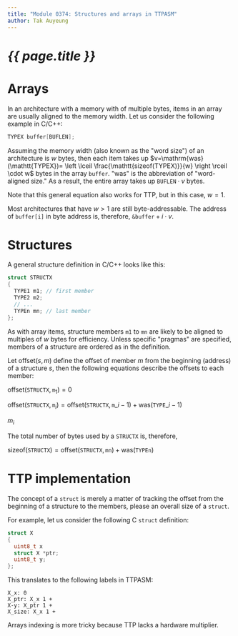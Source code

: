 ```yaml
---
title: "Module 0374: Structures and arrays in TTPASM"
author: Tak Auyeung
---
```


# _{{ page.title }}_

# Arrays

In an architecture with a memory with of multiple bytes, items in an array are usually aligned to the memory width. Let us consider the following example in C/C++:

```c
TYPEX buffer[BUFLEN];
```

Assuming the memory width (also known as the "word size") of an architecture is $w$ bytes, then each item takes up $v=\mathrm{was}(\mathtt{TYPEX})= \left \lceil \frac{\mathtt{sizeof(TYPEX)}}{w} \right \rceil \cdot w$ bytes in the array `buffer`. "was" is the abbreviation of "word-aligned size." As a result, the entire array takes up $\mathtt{BUFLEN} \cdot v$ bytes.

Note that this general equation also works for TTP, but in this case, $w=1$.

Most architectures that have $w>1$ are still byte-addressable. The address of `buffer[i]` in byte address is, therefore, $\mathtt{\&buffer}+i\cdot v$.

# Structures

A general structure definition in C/C++ looks like this:

```c
struct STRUCTX
{
  TYPE1 m1; // first member
  TYPE2 m2;
  // ...
  TYPEn mn; // last member
};
```

As with array items, structure members `m1` to `mn` are likely to be aligned to multiples of $w$ bytes for efficiency. Unless specific "pragmas" are specified, members of a structure are ordered as in the definition. 

Let $\mathrm{offset}(s,m)$ define the offset of member $m$ from the beginning (address) of a structure $s$, then the following equations describe the offsets to each member:

$\mathrm{offset}(\mathtt{STRUCTX},\mathtt{m}_1)=0$

$\mathrm{offset}(\mathtt{STRUCTX},\mathtt{m}_i)=\mathrm{offset}(\mathtt{STRUCTX}, \mathtt{m}\_{i-1})+\mathrm{was}(\mathtt{TYPE}\_{i-1})$

${m}_i$

The total number of bytes used by a `STRUCTX` is, therefore, 

$\mathrm{sizeof}(\mathtt{STRUCTX})=\mathrm{offset}(\mathtt{STRUCTX}, \mathtt{mn})+\mathrm{was}(\mathtt{TYPEn})$

# TTP implementation

The concept of a `struct` is merely a matter of tracking the offset from the beginning of a structure to the members, please an overall size of a `struct`.

For example, let us consider the following C `struct` definition:

```c
struct X
{
  uint8_t x
  struct X *ptr;
  uint8_t y;
};
```

This translates to the following labels in TTPASM:

```ttpasm
X_x: 0
X_ptr: X_x 1 +
X-y: X_ptr 1 +
X_size: X_x 1 +
```

Arrays indexing is more tricky because TTP lacks a hardware multiplier.
